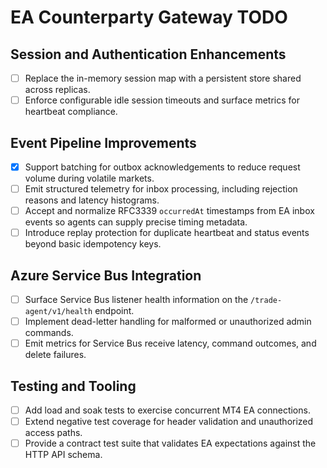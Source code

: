 # EA Counterparty Gateway TODO

## Session and Authentication Enhancements
- [ ] Replace the in-memory session map with a persistent store shared across replicas.
- [ ] Enforce configurable idle session timeouts and surface metrics for heartbeat compliance.

## Event Pipeline Improvements
- [x] Support batching for outbox acknowledgements to reduce request volume during volatile markets.
- [ ] Emit structured telemetry for inbox processing, including rejection reasons and latency histograms.
- [ ] Accept and normalize RFC3339 `occurredAt` timestamps from EA inbox events so agents can supply precise timing metadata.
- [ ] Introduce replay protection for duplicate heartbeat and status events beyond basic idempotency keys.

## Azure Service Bus Integration
- [ ] Surface Service Bus listener health information on the `/trade-agent/v1/health` endpoint.
- [ ] Implement dead-letter handling for malformed or unauthorized admin commands.
- [ ] Emit metrics for Service Bus receive latency, command outcomes, and delete failures.

## Testing and Tooling
- [ ] Add load and soak tests to exercise concurrent MT4 EA connections.
- [ ] Extend negative test coverage for header validation and unauthorized access paths.
- [ ] Provide a contract test suite that validates EA expectations against the HTTP API schema.
